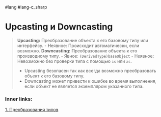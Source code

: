 #lang #lang-c_sharp

# Upcasting и Downcasting

> **Upcasting:** Преобразование объекта к его базовому типу или интерфейсу.
>     - Неявное: Происходит автоматически, если возможно.
> **Downcasting:** Преобразование объекта к его производному типу.
>     - Явное: `(DerivedType)baseObject`
>     - Неявное: Невозможно без проверки типа с помощью `is` или `as`.
> 
> - Upcasting безопасен так как всегда возможно преобразовать объект к его базовому типу.
> - Downcasting может привести к ошибке во время выполнения, если объект не является экземпляром указанного типа.

### Inner links:
[1. Преобразования типов](1.%20Languages/C-sharp/0.%20Введение/1.%20Типы%20данных/Преобразования%20типов/1.%20Преобразования%20типов.md)